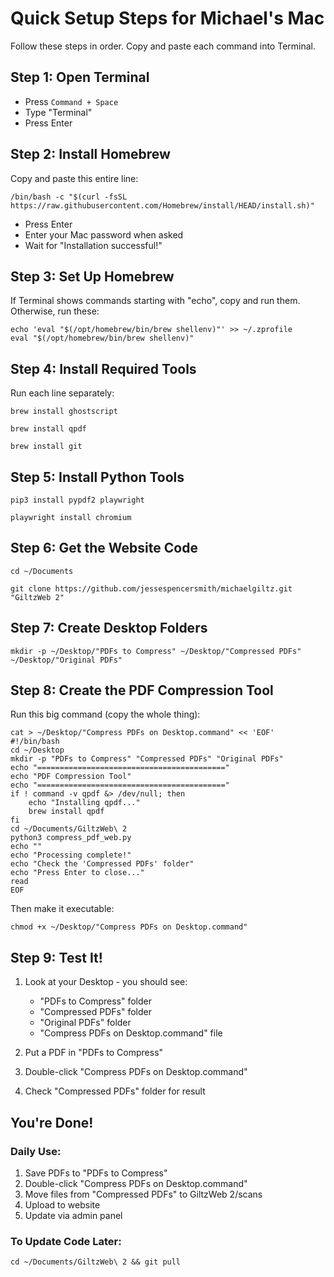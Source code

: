 # Quick Setup Steps for Michael's Mac

Follow these steps in order. Copy and paste each command into Terminal.

## Step 1: Open Terminal
- Press `Command + Space`
- Type "Terminal"
- Press Enter

## Step 2: Install Homebrew
Copy and paste this entire line:
```
/bin/bash -c "$(curl -fsSL https://raw.githubusercontent.com/Homebrew/install/HEAD/install.sh)"
```
- Press Enter
- Enter your Mac password when asked
- Wait for "Installation successful!"

## Step 3: Set Up Homebrew
If Terminal shows commands starting with "echo", copy and run them.
Otherwise, run these:
```
echo 'eval "$(/opt/homebrew/bin/brew shellenv)"' >> ~/.zprofile
eval "$(/opt/homebrew/bin/brew shellenv)"
```

## Step 4: Install Required Tools
Run each line separately:
```
brew install ghostscript
```
```
brew install qpdf
```
```
brew install git
```

## Step 5: Install Python Tools
```
pip3 install pypdf2 playwright
```
```
playwright install chromium
```

## Step 6: Get the Website Code
```
cd ~/Documents
```
```
git clone https://github.com/jessespencersmith/michaelgiltz.git "GiltzWeb 2"
```

## Step 7: Create Desktop Folders
```
mkdir -p ~/Desktop/"PDFs to Compress" ~/Desktop/"Compressed PDFs" ~/Desktop/"Original PDFs"
```

## Step 8: Create the PDF Compression Tool
Run this big command (copy the whole thing):
```
cat > ~/Desktop/"Compress PDFs on Desktop.command" << 'EOF'
#!/bin/bash
cd ~/Desktop
mkdir -p "PDFs to Compress" "Compressed PDFs" "Original PDFs"
echo "=========================================="
echo "PDF Compression Tool"
echo "=========================================="
if ! command -v qpdf &> /dev/null; then
    echo "Installing qpdf..."
    brew install qpdf
fi
cd ~/Documents/GiltzWeb\ 2
python3 compress_pdf_web.py
echo ""
echo "Processing complete!"
echo "Check the 'Compressed PDFs' folder"
echo "Press Enter to close..."
read
EOF
```

Then make it executable:
```
chmod +x ~/Desktop/"Compress PDFs on Desktop.command"
```

## Step 9: Test It!
1. Look at your Desktop - you should see:
   - "PDFs to Compress" folder
   - "Compressed PDFs" folder
   - "Original PDFs" folder
   - "Compress PDFs on Desktop.command" file

2. Put a PDF in "PDFs to Compress"
3. Double-click "Compress PDFs on Desktop.command"
4. Check "Compressed PDFs" folder for result

## You're Done! 

### Daily Use:
1. Save PDFs to "PDFs to Compress"
2. Double-click "Compress PDFs on Desktop.command"
3. Move files from "Compressed PDFs" to GiltzWeb 2/scans
4. Upload to website
5. Update via admin panel

### To Update Code Later:
```
cd ~/Documents/GiltzWeb\ 2 && git pull
```